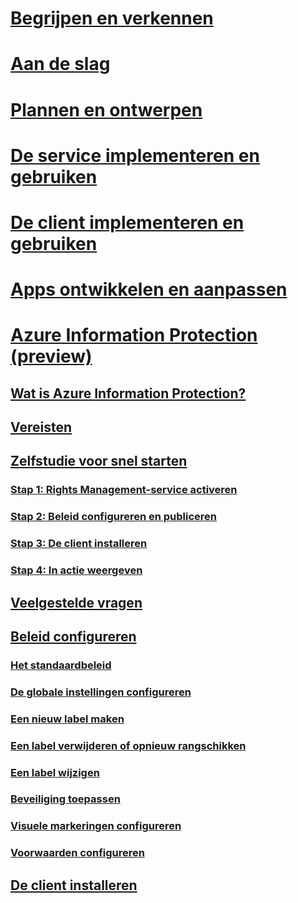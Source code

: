 # [Begrijpen en verkennen](/rights-management/understand-explore/azure-rights-management)
# [Aan de slag](/rights-management/get-started/requirements-azure-rms)
# [Plannen en ontwerpen](/rights-management/plan-design/deployment-roadmap)
# [De service implementeren en gebruiken](/rights-management/deploy-use/activate-service)
# [De client implementeren en gebruiken](/rights-management/rms-client/use-client)
# [Apps ontwikkelen en aanpassen](/rights-management/develop/developers-guide)
# [Azure Information Protection (preview)](what-is-information-protection.md)
## [Wat is Azure Information Protection?](what-is-information-protection.md)
## [Vereisten](requirements-azure-infoprotect.md)
## [Zelfstudie voor snel starten](infoprotect-quick-start-tutorial.md)
### [Stap 1: Rights Management-service activeren](infoprotect-tutorial-step1.md)
### [Stap 2: Beleid configureren en publiceren](infoprotect-tutorial-step2.md)
### [Stap 3: De client installeren](infoprotect-tutorial-step3.md)
### [Stap 4: In actie weergeven](infoprotect-tutorial-step4.md)
## [Veelgestelde vragen](faq.md)
## [Beleid configureren](configure-policy.md)
### [Het standaardbeleid](configure-policy-default.md)
### [De globale instellingen configureren](configure-policy-settings.md)
### [Een nieuw label maken](configure-policy-new-label.md)
### [Een label verwijderen of opnieuw rangschikken](configure-policy-delete-reorder.md)
### [Een label wijzigen](configure-policy-change-label.md)
### [Beveiliging toepassen](configure-policy-protection.md)
### [Visuele markeringen configureren](configure-policy-markings.md)
### [Voorwaarden configureren](configure-policy-classification.md)
## [De client installeren](info-protect-client.md)


<!--HONumber=Jul16_HO5-->


